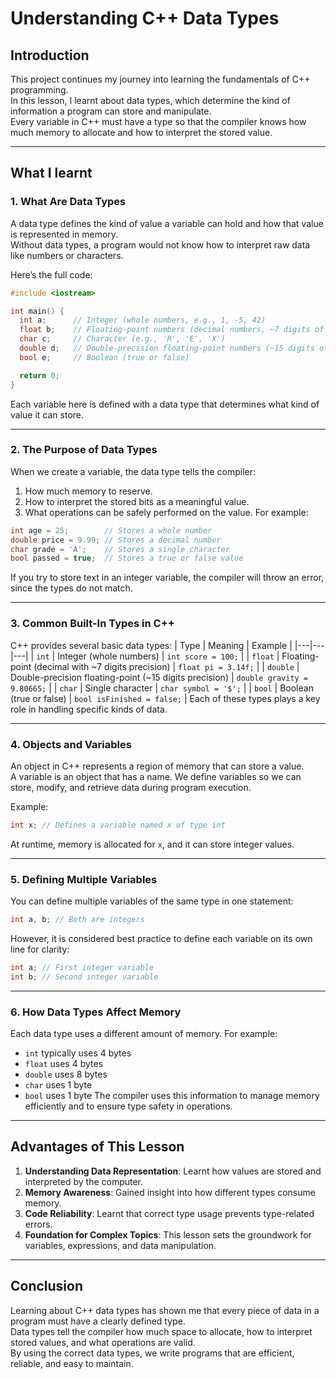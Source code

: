# Understanding C++ Data Types

## Introduction
This project continues my journey into learning the fundamentals of C++ programming.  
In this lesson, I learnt about data types, which determine the kind of information a program can store and manipulate.  
Every variable in C++ must have a type so that the compiler knows how much memory to allocate and how to interpret the stored value.  

---

## What I learnt

### 1. What Are Data Types
A data type defines the kind of value a variable can hold and how that value is represented in memory.  
Without data types, a program would not know how to interpret raw data like numbers or characters.

Here’s the full code:
```cpp
#include <iostream>

int main() {
  int a;      // Integer (whole numbers, e.g., 1, -5, 42)
  float b;    // Floating-point numbers (decimal numbers, ~7 digits of precision)
  char c;     // Character (e.g., 'R', 'E', 'X')
  double d;   // Double-precision floating-point numbers (~15 digits of precision)
  bool e;     // Boolean (true or false)

  return 0;
}
```
Each variable here is defined with a data type that determines what kind of value it can store.

---

### 2. The Purpose of Data Types
When we create a variable, the data type tells the compiler:
1. How much memory to reserve.
2. How to interpret the stored bits as a meaningful value.
3. What operations can be safely performed on the value.
For example:
```cpp
int age = 25;        // Stores a whole number
double price = 9.99; // Stores a decimal number
char grade = 'A';    // Stores a single character
bool passed = true;  // Stores a true or false value
```
If you try to store text in an integer variable, the compiler will throw an error, since the types do not match.

---

### 3. Common Built-In Types in C++
C++ provides several basic data types:
| Type | Meaning | Example |
|---|---|---|
| `int` | Integer (whole numbers) | `int score = 100;` |
| `float` | Floating-point (decimal with ~7 digits precision) | `float pi = 3.14f;` |
| `double` | Double-precision floating-point (~15 digits precision) | `double gravity = 9.80665;` |
| `char` | Single character | `char symbol = '$';` |
| `bool` | Boolean (true or false) | `bool isFinished = false;` |
Each of these types plays a key role in handling specific kinds of data.

---

### 4. Objects and Variables
An object in C++ represents a region of memory that can store a value.  
A variable is an object that has a name. We define variables so we can store, modify, and retrieve data during program execution.

Example:
```cpp
int x; // Defines a variable named x of type int
```
At runtime, memory is allocated for `x`, and it can store integer values.

---

### 5. Defining Multiple Variables
You can define multiple variables of the same type in one statement:
```cpp
int a, b; // Both are integers
```
However, it is considered best practice to define each variable on its own line for clarity:
```cpp
int a; // First integer variable
int b; // Second integer variable
```

---

### 6. How Data Types Affect Memory
Each data type uses a different amount of memory. For example:
- `int` typically uses 4 bytes
- `float` uses 4 bytes
- `double` uses 8 bytes
- `char` uses 1 byte
- `bool` uses 1 byte
The compiler uses this information to manage memory efficiently and to ensure type safety in operations.

---

## Advantages of This Lesson
1. **Understanding Data Representation**: Learnt how values are stored and interpreted by the computer.
2. **Memory Awareness**: Gained insight into how different types consume memory.
3. **Code Reliability**: Learnt that correct type usage prevents type-related errors.
4. **Foundation for Complex Topics**: This lesson sets the groundwork for variables, expressions, and data manipulation.

---

## Conclusion
Learning about C++ data types has shown me that every piece of data in a program must have a clearly defined type.  
Data types tell the compiler how much space to allocate, how to interpret stored values, and what operations are valid.  
By using the correct data types, we write programs that are efficient, reliable, and easy to maintain.